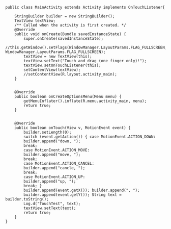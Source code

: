     public class MainActivity extends Activity implements OnTouchListener{
        
        StringBuilder builder = new StringBuilder();
        TextView textView;
        /** Called when the activity is first created. */
        @Override
        public void onCreate(Bundle savedInstanceState) {
            super.onCreate(savedInstanceState);
            //this.getWindow().setFlags(WindowManager.LayoutParams.FLAG_FULLSCREEN, WindowManager.LayoutParams.FLAG_FULLSCREEN);
            textView = new TextView(this);
            textView.setText("Touch and drag (one finger only)!"); 
            textView.setOnTouchListener(this);
            setContentView(textView);
            //setContentView(R.layout.activity_main); 
        }
        
        
        @Override
        public boolean onCreateOptionsMenu(Menu menu) {
            getMenuInflater().inflate(R.menu.activity_main, menu);
            return true;
        }


        @Override
        public boolean onTouch(View v, MotionEvent event) {
            builder.setLength(0);
            switch (event.getAction()) { case MotionEvent.ACTION_DOWN:
            builder.append("down, ");
            break;
            case MotionEvent.ACTION_MOVE:
            builder.append("move, ");
            break;
            case MotionEvent.ACTION_CANCEL:
            builder.append("cancle, ");
            break;
            case MotionEvent.ACTION_UP:
            builder.append("up, ");
            break; }
            builder.append(event.getX()); builder.append(", "); 
            builder.append(event.getY()); String text = builder.toString();
            Log.d("TouchTest", text); 
            textView.setText(text);
            return true;
        }
    }
